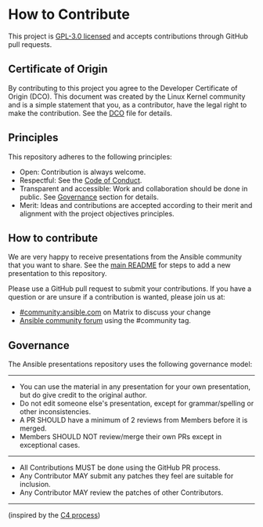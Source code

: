 # How to Contribute

This project is [GPL-3.0 licensed](COPYING) and accepts contributions through
GitHub pull requests.

## Certificate of Origin

By contributing to this project you agree to the Developer Certificate of
Origin (DCO). This document was created by the Linux Kernel community and is a
simple statement that you, as a contributor, have the legal right to make the
contribution. See the [DCO](DCO) file for details.

## Principles

This repository adheres to the following principles:

- Open: Contribution is always welcome.
- Respectful: See the [Code of Conduct](CODE_OF_CONDUCT.md).
- Transparent and accessible: Work and collaboration should be done in public.
  See [Governance](#governance) section for details.
- Merit: Ideas and contributions are accepted according to their merit and
  alignment with the project objectives principles.

## How to contribute

We are very happy to receive presentations from the Ansible community that you want to share.
See the [main README](README.md) for steps to add a new presentation to this repository.

Please use a GitHub pull request to submit your contributions. If you have a
question or are unsure if a contribution is wanted, please join us at:

* [#community:ansible.com](https://matrix.to/#/#community:ansible.com) on Matrix to discuss your change 
* [Ansible community forum](https://forum.ansible.com/tags/c/project/7/community) using the #community tag. 


## Governance

The Ansible presentations repository uses the following governance model:

---
- You can use the material in any presentation for your own presentation, but do give credit
to the original author.
- Do not edit someone else's presentation, except for grammar/spelling or other inconsistencies.
- A PR SHOULD have a minimum of 2 reviews from Members before it is merged.
- Members SHOULD NOT review/merge their own PRs except in exceptional
  cases.
---
- All Contributions MUST be done using the GitHub PR process.
- Any Contributor MAY submit any patches they feel are suitable for inclusion.
- Any Contributor MAY review the patches of other Contributors. 
---

(inspired by the [C4 process](https://rfc.zeromq.org/spec/42))
